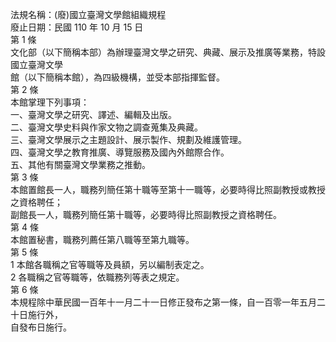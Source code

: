 法規名稱：(廢)國立臺灣文學館組織規程  
廢止日期：民國 110 年 10 月 15 日  
第 1 條  
文化部（以下簡稱本部）為辦理臺灣文學之研究、典藏、展示及推廣等業務，特設國立臺灣文學  
館（以下簡稱本館），為四級機構，並受本部指揮監督。  
第 2 條  
本館掌理下列事項：  
一、臺灣文學之研究、譯述、編輯及出版。  
二、臺灣文學史料與作家文物之調查蒐集及典藏。  
三、臺灣文學展示之主題設計、展示製作、規劃及維護管理。  
四、臺灣文學之教育推廣、導覽服務及國內外館際合作。  
五、其他有關臺灣文學業務之推動。  
第 3 條  
本館置館長一人，職務列簡任第十職等至第十一職等，必要時得比照副教授或教授之資格聘任；  
副館長一人，職務列簡任第十職等，必要時得比照副教授之資格聘任。  
第 4 條  
本館置秘書，職務列薦任第八職等至第九職等。  
第 5 條  
1 本館各職稱之官等職等及員額，另以編制表定之。  
2 各職稱之官等職等，依職務列等表之規定。  
第 6 條  
本規程除中華民國一百年十一月二十一日修正發布之第一條，自一百零一年五月二十日施行外，  
自發布日施行。  


